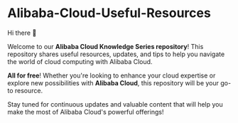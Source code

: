 # Alibaba-Cloud-Useful-Resources
Hi there 👋 

Welcome to our **Alibaba Cloud Knowledge Series repository**! This repository shares useful resources, updates, and tips to help you navigate the world of cloud computing with Alibaba Cloud.

**All for free**! Whether you're looking to enhance your cloud expertise or explore new possibilities with **Alibaba Cloud**, 
this repository will be your go-to resource.

Stay tuned for continuous updates and valuable content that will help you make the most of Alibaba Cloud's powerful offerings!
